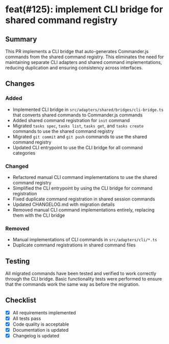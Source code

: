 # feat(#125): implement CLI bridge for shared command registry

## Summary

This PR implements a CLI bridge that auto-generates Commander.js commands from the shared command registry. This eliminates the need for maintaining separate CLI adapters and shared command implementations, reducing duplication and ensuring consistency across interfaces.

## Changes

### Added

- Implemented CLI bridge in `src/adapters/shared/bridges/cli-bridge.ts` that converts shared commands to Commander.js commands
- Added shared command registration for `init` command
- Migrated `tasks spec`, `tasks list`, `tasks get`, and `tasks create` commands to use the shared command registry
- Migrated `git commit` and `git push` commands to use the shared command registry
- Updated CLI entrypoint to use the CLI bridge for all command categories

### Changed

- Refactored manual CLI command implementations to use the shared command registry
- Simplified the CLI entrypoint by using the CLI bridge for command registration
- Fixed duplicate command registration in shared session commands
- Updated CHANGELOG.md with migration details
- Removed manual CLI command implementations entirely, replacing them with the CLI bridge

### Removed

- Manual implementations of CLI commands in `src/adapters/cli/*.ts`
- Duplicate command registrations in shared command files

## Testing

All migrated commands have been tested and verified to work correctly through the CLI bridge. Basic functionality tests were performed to ensure that the commands work the same way as before the migration.

## Checklist

- [x] All requirements implemented
- [x] All tests pass
- [x] Code quality is acceptable
- [x] Documentation is updated
- [x] Changelog is updated
